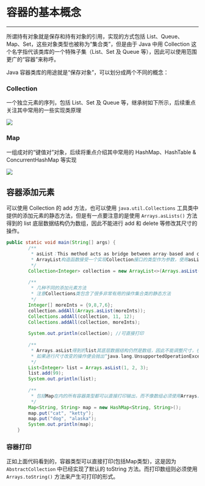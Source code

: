 # 容器的基本概念
---

所谓持有对象就是保存和持有对象的引用，实现的方式包括 List、Queue、Map、Set，这些对象类型也被称为“集合类”，但是由于 Java 中用 Collection 这个名字指代该类库的一个特殊子集（List、Set 及 Queue 等），因此可以使用范围更广的“容器”来称呼。

Java 容器类库的用途就是“保存对象”，可以划分成两个不同的概念：

### Collection 

一个独立元素的序列，包括 List、Set 及 Queue 等，继承树如下所示，后续重点关注其中常用的一些实现类原理

![](https://jverson.oss-cn-beijing.aliyuncs.com/16c6ed925039c694f14da4d0b976d798.jpg)



### Map

一组成对的“键值对”对象，后续将重点介绍其中常用的 HashMap、HashTable & ConcurrentHashMap 等实现

![](https://jverson.oss-cn-beijing.aliyuncs.com/7cbf202b26e96c7a6ea2906044cc2b60.jpg)





## 容器添加元素

可以使用 Collection 的 add 方法，也可以使用 `java.util.Collections` 工具类中提供的添加元素的静态方法，但是有一点要注意的是使用 `Arrays.asLists()` 方法得到的 list 底层数据结构仍为数组，因此不能进行 add 和 delete 等修改其尺寸的操作。

```java
public static void main(String[] args) {
		/**
		 * asList：This method acts as bridge between array-based and collection-based APIs
		 * ArrayList构造函数接受一个实现Collection接口的类型作为参数，使用asList将一个数组转化为大小固定的List
		 */
		Collection<Integer> collection = new ArrayList<>(Arrays.asList(1,2,3,4,5));
		
		/**
		 * 几种不同的添加元素方法
		 * 注意Collections类包含了很多非常有用的操作集合类的静态方法
		 */
		Integer[] moreInts = {9,8,7,6};
		collection.addAll(Arrays.asList(moreInts));
		Collections.addAll(collection, 11, 12);
		Collections.addAll(collection, moreInts);
		
		System.out.println(collection); //可直接打印
		
		/**
		 * Arrays.asList得到的list其底层数据结构仍然是数组，因此不能调整尺寸，也就是说不能添加和删除元素
		 * 如果进行尺寸改变的操作便会抛出“java.lang.UnsupportedOperationException”
		 */
		List<Integer> list = Arrays.asList(1, 2, 3);
		list.add(99);
		System.out.println(list);
		
		/**
		 * 包括Map在内的所有容器类型都可以直接打印输出，而不像数组必须使用Arrays.toString()方法
		 */
		Map<String, String> map = new HashMap<String, String>();
		map.put("cat", "ketty");
		map.put("dog", "alaska");
		System.out.println(map);
	}
```

### 容器打印

正如上面代码看到的，容器类型可以直接打印(包括Map类型)，这是因为 `AbstractCollection` 中已经实现了默认的 toString 方法。而打印数组则必须使用 `Arrays.toString()` 方法来产生可打印的形式。